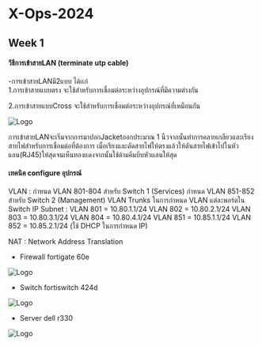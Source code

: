 # X-Ops-2024
## Week 1
#### วิธีการเข้าสายLAN (terminate utp cable)
 -การเข้าสายLANมี2แบบ ได้เเก่  
1.การเข้าสายแบบตรง จะใช้สำหรับการเชื่อมต่อระหว่างอุปกรณ์ที่มีความต่างกัน

2.การเข้าสายแบบCross จะใช้สำหรับการเชื่อมต่อระหว่างอุปกรณ์ที่เหมือนกัน

![Logo](https://miro.medium.com/v2/resize:fit:4800/format:webp/1*hs8cEVxLXEgXdfM3h81BMw.png)


การเข้าสายLANจะเริ่มจากการมาปอกJacketออกประมาณ 1 นิ้วจากนั้นทำการคลายเกลียวและเรียงสายไฟสำหรับการเชื่อมต่อที่ต้องการ เมื่อเรียงและดัดสายไฟให้ตรงแล้วให้ดันสายไฟเข้าไปในหัวแลน(RJ45)ให้สุดจนเห็นทองเเดงจากนั้นใช้ด้ามคีมบีบหัวเเลนให้สุด

####  เทคนิค configure อุปกรณ์ 
VLAN :
กำหนด VLAN 801-804 สำหรับ Switch 1 (Services)
กำหนด VLAN 851-852 สำหรับ Switch 2 (Management)
VLAN Trunks ในการกำหนด VLAN แต่ละพอร์ตใน Switch
IP Subnet :
 VLAN 801 = 10.80.1.1/24
 VLAN 802 = 10.80.2.1/24
 VLAN 803 = 10.80.3.1/24
 VLAN 804 = 10.80.4.1/24
 VLAN 851 = 10.85.1.1/24
 VLAN 852 = 10.85.2.1/24
(ใช้ DHCP ในการกำหนด IP)

NAT : Network Address Translation

- Firewall fortigate 60e

![Logo](https://www.tbpgroup.com/wp-content/uploads/2018/05/fortigate-60e-500x400.png)

- Switch fortiswitch 424d
  
![Logo](https://encrypted-tbn0.gstatic.com/images?q=tbn:ANd9GcTRK8DUjqK0NHeot6dOj2PprkFROuugANzQ2SENCfRYWOMQENSyrMqPOEm7T1Kk2nGONQ&usqp=CAU)

- Server dell r330

![Logo](https://media.xbyte.com/cdn-cgi/image/width=500,height=320,format=auto,fit=scale-down/servers/Dell-PowerEdge-R330-Server_01.png)

